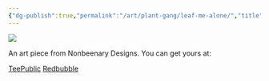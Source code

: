 ```yaml
---
{"dg-publish":true,"permalink":"/art/plant-gang/leaf-me-alone/","title":"Leaf Me Alone","tags":["Art","Plants and Garden"]}
---
```



![](https://baserow-media.ams3.digitaloceanspaces.com/user_files/ZRkn54eyzrXNNHODuf2W7fllX7a8so5g_e51e5d0b731e73569a6614ad3b2dd81cb895829233f946fd45728715d1ba1317.jpg)

An art piece from Nonbeenary Designs. You can get yours at:

[TeePublic](https://www.teepublic.com/t-shirt/50950042-leaf-me-alone-leave-me-alone?store_id=258912)
[Redbubble](https://www.redbubble.com/shop/ap/152698189?ref=studio-promote)
